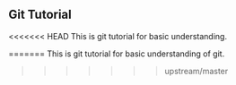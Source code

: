 Git Tutorial
--------------

<<<<<<< HEAD
This is git tutorial for basic understanding.

=======
This is git tutorial for basic understanding of git.
>>>>>>> upstream/master
